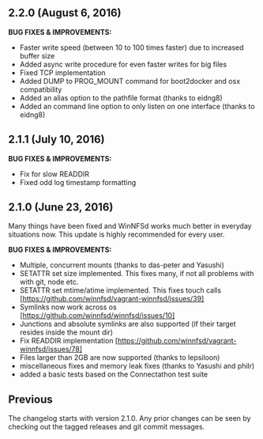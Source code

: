 ## 2.2.0 (August 6, 2016)

**BUG FIXES & IMPROVEMENTS:**

- Faster write speed (between 10 to 100 times faster) due to increased buffer size
- Added async write procedure for even faster writes for big files
- Fixed TCP implementation
- Added DUMP to PROG_MOUNT command for boot2docker and osx compatibility
- Added an alias option to the pathfile format (thanks to eidng8)
- Added an command line option to only listen on one interface (thanks to eidng8)

## 2.1.1 (July 10, 2016)

**BUG FIXES & IMPROVEMENTS:**

- Fix for slow READDIR
- Fixed odd log timestamp formatting

## 2.1.0 (June 23, 2016)

Many things have been fixed and WinNFSd works much better in everyday situations now.
This update is highly recommended for every user.

**BUG FIXES & IMPROVEMENTS:**

- Multiple, concurrent mounts (thanks to das-peter and Yasushi)
- SETATTR set size implemented. This fixes many, if not all problems with with git, node etc.
- SETATTR set mtime/atime implemented. This fixes touch calls [https://github.com/winnfsd/vagrant-winnfsd/issues/39]
- Symlinks now work across os [https://github.com/winnfsd/winnfsd/issues/10]
- Junctions and absolute symlinks are also supported (if their target resides inside the mount dir)
- Fix READDIR implementation [https://github.com/winnfsd/vagrant-winnfsd/issues/78]
- Files larger than 2GB are now supported (thanks to lepsiloon)
- miscellaneous fixes and memory leak fixes (thanks to Yasushi and philr)
- added a basic tests based on the Connectathon test suite

## Previous

The changelog starts with version 2.1.0. Any prior changes can be
seen by checking out the tagged releases and git commit messages.
